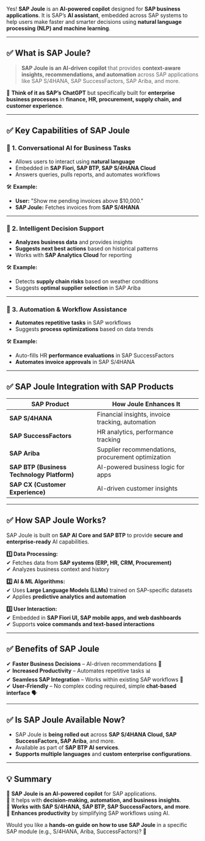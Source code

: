 Yes! **SAP Joule** is an **AI-powered copilot** designed for **SAP business applications**. It is SAP’s **AI assistant**, embedded across SAP systems to help users make faster and smarter decisions using **natural language processing (NLP) and machine learning**.  

---

## ✅ **What is SAP Joule?**  
> **SAP Joule is an AI-driven copilot** that provides **context-aware insights, recommendations, and automation** across SAP applications like SAP S/4HANA, SAP SuccessFactors, SAP Ariba, and more.  

🔹 **Think of it as SAP’s ChatGPT** but specifically built for **enterprise business processes** in **finance, HR, procurement, supply chain, and customer experience**.  

---

## ✅ **Key Capabilities of SAP Joule**  

### 🔹 1. **Conversational AI for Business Tasks**
- Allows users to interact using **natural language**  
- Embedded in **SAP Fiori, SAP BTP, SAP S/4HANA Cloud**  
- Answers queries, pulls reports, and automates workflows  

🛠 **Example:**  
- **User:** "Show me pending invoices above $10,000."  
- **SAP Joule:** Fetches invoices from **SAP S/4HANA**  

---

### 🔹 2. **Intelligent Decision Support**
- **Analyzes business data** and provides insights  
- **Suggests next best actions** based on historical patterns  
- Works with **SAP Analytics Cloud** for reporting  

🛠 **Example:**  
- Detects **supply chain risks** based on weather conditions  
- Suggests **optimal supplier selection** in SAP Ariba  

---

### 🔹 3. **Automation & Workflow Assistance**
- **Automates repetitive tasks** in SAP workflows  
- Suggests **process optimizations** based on data trends  

🛠 **Example:**  
- Auto-fills HR **performance evaluations** in SAP SuccessFactors  
- **Automates invoice approvals** in SAP S/4HANA  

---

## ✅ **SAP Joule Integration with SAP Products**
| **SAP Product** | **How Joule Enhances It** |
|----------------|--------------------------|
| **SAP S/4HANA** | Financial insights, invoice tracking, automation |
| **SAP SuccessFactors** | HR analytics, performance tracking |
| **SAP Ariba** | Supplier recommendations, procurement optimization |
| **SAP BTP (Business Technology Platform)** | AI-powered business logic for apps |
| **SAP CX (Customer Experience)** | AI-driven customer insights |

---

## ✅ **How SAP Joule Works?**
SAP Joule is built on **SAP AI Core and SAP BTP** to provide **secure and enterprise-ready** AI capabilities.  

**1️⃣ Data Processing:**  
✔ Fetches data from **SAP systems (ERP, HR, CRM, Procurement)**  
✔ Analyzes business context and history  

**2️⃣ AI & ML Algorithms:**  
✔ Uses **Large Language Models (LLMs)** trained on SAP-specific datasets  
✔ Applies **predictive analytics and automation**  

**3️⃣ User Interaction:**  
✔ Embedded in **SAP Fiori UI, SAP mobile apps, and web dashboards**  
✔ Supports **voice commands and text-based interactions**  

---

## ✅ **Benefits of SAP Joule**
✔ **Faster Business Decisions** – AI-driven recommendations 🚀  
✔ **Increased Productivity** – Automates repetitive tasks 📊  
✔ **Seamless SAP Integration** – Works within existing SAP workflows 🔄  
✔ **User-Friendly** – No complex coding required, simple **chat-based interface** 🗣️  

---

## ✅ **Is SAP Joule Available Now?**
- SAP Joule is **being rolled out** across **SAP S/4HANA Cloud, SAP SuccessFactors, SAP Ariba**, and more.  
- Available as part of **SAP BTP AI services**.  
- **Supports multiple languages** and **custom enterprise configurations**.  

---

## **💡 Summary**
🔹 **SAP Joule is an AI-powered copilot** for SAP applications.  
🔹 It helps with **decision-making, automation, and business insights**.  
🔹 **Works with SAP S/4HANA, SAP BTP, SAP SuccessFactors, and more**.  
🔹 **Enhances productivity** by simplifying SAP workflows using AI.  

Would you like a **hands-on guide on how to use SAP Joule** in a specific SAP module (e.g., S/4HANA, Ariba, SuccessFactors)? 🚀